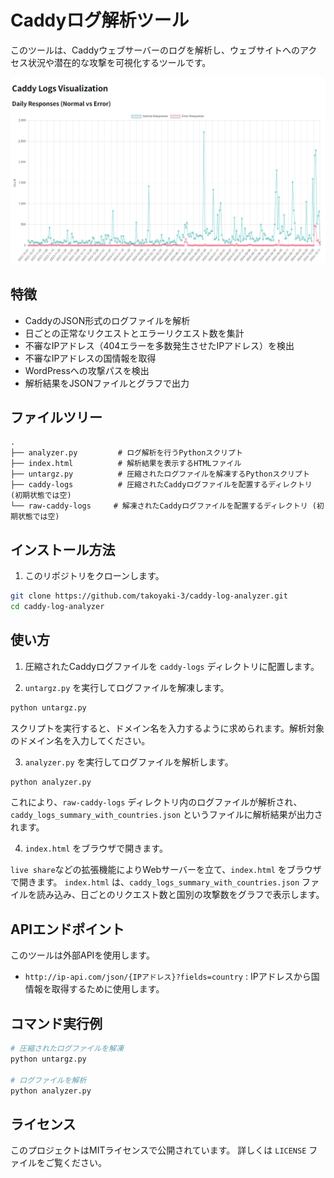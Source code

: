 # Caddyログ解析ツール

このツールは、Caddyウェブサーバーのログを解析し、ウェブサイトへのアクセス状況や潜在的な攻撃を可視化するツールです。 

![](./doc/image.png)

## 特徴

* CaddyのJSON形式のログファイルを解析
* 日ごとの正常なリクエストとエラーリクエスト数を集計
* 不審なIPアドレス（404エラーを多数発生させたIPアドレス）を検出
* 不審なIPアドレスの国情報を取得
* WordPressへの攻撃パスを検出
* 解析結果をJSONファイルとグラフで出力

## ファイルツリー

```
.
├── analyzer.py         # ログ解析を行うPythonスクリプト
├── index.html          # 解析結果を表示するHTMLファイル
├── untargz.py          # 圧縮されたログファイルを解凍するPythonスクリプト
├── caddy-logs          # 圧縮されたCaddyログファイルを配置するディレクトリ (初期状態では空)
└── raw-caddy-logs     # 解凍されたCaddyログファイルを配置するディレクトリ (初期状態では空)
```

## インストール方法

1. このリポジトリをクローンします。

```bash
git clone https://github.com/takoyaki-3/caddy-log-analyzer.git 
cd caddy-log-analyzer
```

## 使い方

1. 圧縮されたCaddyログファイルを `caddy-logs` ディレクトリに配置します。

2. `untargz.py` を実行してログファイルを解凍します。

```bash
python untargz.py
```

スクリプトを実行すると、ドメイン名を入力するように求められます。解析対象のドメイン名を入力してください。

3. `analyzer.py` を実行してログファイルを解析します。

```bash
python analyzer.py
```

これにより、`raw-caddy-logs` ディレクトリ内のログファイルが解析され、`caddy_logs_summary_with_countries.json` というファイルに解析結果が出力されます。

4. `index.html` をブラウザで開きます。

`live share`などの拡張機能によりWebサーバーを立て、`index.html` をブラウザで開きます。
`index.html` は、`caddy_logs_summary_with_countries.json` ファイルを読み込み、日ごとのリクエスト数と国別の攻撃数をグラフで表示します。

## APIエンドポイント

このツールは外部APIを使用します。

* `http://ip-api.com/json/{IPアドレス}?fields=country` : IPアドレスから国情報を取得するために使用します。

## コマンド実行例

```bash
# 圧縮されたログファイルを解凍
python untargz.py

# ログファイルを解析
python analyzer.py
```

## ライセンス

このプロジェクトはMITライセンスで公開されています。 詳しくは `LICENSE` ファイルをご覧ください。